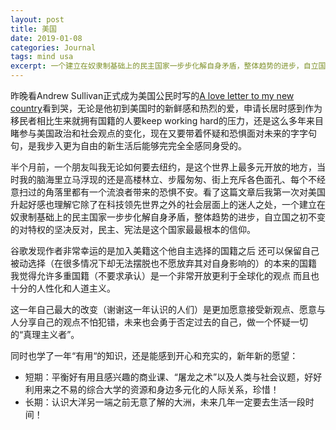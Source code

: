 ```yaml
---
layout: post
title: 美国
date: 2019-01-08
categories: Journal 
tags: mind usa
excerpt: 一个建立在奴隶制基础上的民主国家一步步化解自身矛盾，整体趋势的进步，自立国之初不变的对特权的坚决反对，民主、宪法是这个国家最最根本的信仰。
---
```


昨晚看Andrew Sullivan正式成为美国公民时写的[A love letter to my new country](https://nymag.com/intelligencer/2017/01/andrew-sullivan-becoming-american-in-age-of-trump.html)看到哭，无论是他初到美国时的新鲜感和热烈的爱，申请长居时感到作为移民者相比生来就拥有国籍的人要keep working hard的压力，还是这么多年来目睹参与美国政治和社会观点的变化，现在又要带着怀疑和恐惧面对未来的字字句句，是我步入更为自由的新生活后能够完完全全感同身受的。

半个月前，一个朋友叫我无论如何要去纽约，是这个世界上最多元开放的地方，当时我的脑海里立马浮现的还是高楼林立、步履匆匆、街上充斥各色面孔、每个不经意扫过的角落里都有一个流浪者带来的恐惧不安。看了这篇文章后我第一次对美国升起好感也理解它除了在科技领先世界之外的社会层面上的迷人之处，一个建立在奴隶制基础上的民主国家一步步化解自身矛盾，整体趋势的进步，自立国之初不变的对特权的坚决反对，民主、宪法是这个国家最最根本的信仰。

谷歌发现作者非常幸运的是加入美籍这个他自主选择的国籍之后 还可以保留自己被动选择（在很多情况下却无法摆脱也不愿放弃其对自身影响的）的本来的国籍 我觉得允许多重国籍（不要求承认）是一个非常开放更利于全球化的观点 而且也十分的人性化和人道主义。

这一年自己最大的改变（谢谢这一年认识的人们）是更加愿意接受新观点、愿意与人分享自己的观点不怕犯错，未来也会勇于否定过去的自己，做一个怀疑一切的“真理主义者”。

同时也学了一年“有用“的知识，还是能感到开心和充实的，新年新的愿望：
- 短期：平衡好有用且感兴趣的商业课、“屠龙之术”以及人类与社会议题，好好利用来之不易的综合大学的资源和身边多元化的人际关系，珍惜！
- 长期：认识大洋另一端之前无意了解的大洲，未来几年一定要去生活一段时间！